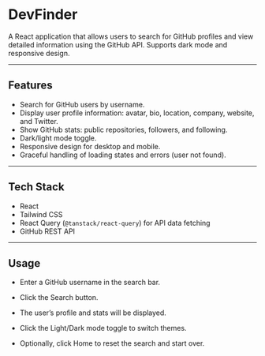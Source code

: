 # DevFinder

A React application that allows users to search for GitHub profiles and view detailed information using the GitHub API. Supports dark mode and responsive design.

---

## Features

- Search for GitHub users by username.
- Display user profile information: avatar, bio, location, company, website, and Twitter.
- Show GitHub stats: public repositories, followers, and following.
- Dark/light mode toggle.
- Responsive design for desktop and mobile.
- Graceful handling of loading states and errors (user not found).  

---

## Tech Stack

- React
- Tailwind CSS
- React Query (`@tanstack/react-query`) for API data fetching
- GitHub REST API

---

## Usage

- Enter a GitHub username in the search bar.

- Click the Search button.

- The user’s profile and stats will be displayed.

- Click the Light/Dark mode toggle to switch themes.

- Optionally, click Home to reset the search and start over.


